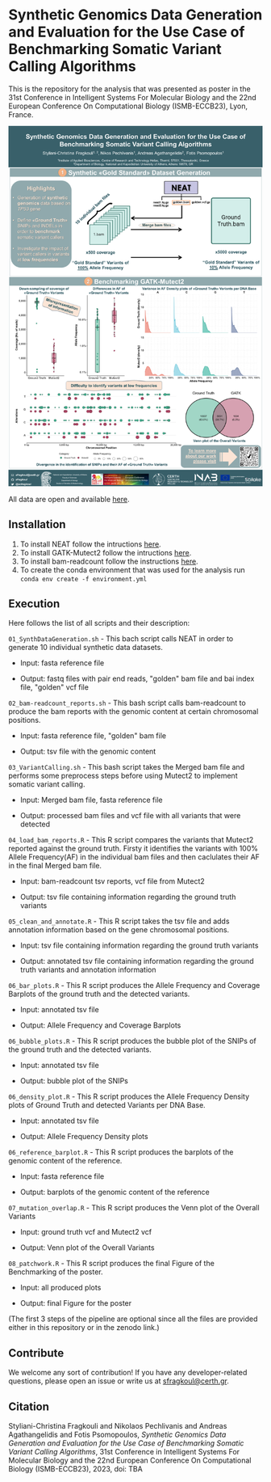 # Synthetic Genomics Data Generation and Evaluation for the Use Case of Benchmarking Somatic Variant Calling Algorithms


This is the repository for the analysis that was presented as poster in the 31st Conference in Intelligent Systems For Molecular Biology and the 22nd European Conference On Computational Biology (ISΜB-ECCB23), Lyon, France.

<img src="/poster%20files/ISMBECCB2023_1226_Fragkouli_poster.png" alt="ISΜB-ECCB23 Poster" width="600"/>

All data are open and available [here](https://zenodo.org/record/8095898).



## Installation
1. To install NEAT follow the intructions [here](https://github.com/ncsa/NEAT/blob/master/README.md#installation).
2. To install GATK-Mutect2 follow the intructions [here](https://gatk.broadinstitute.org/hc/en-us/articles/360036194592-Getting-started-with-GATK4).
3. To install bam-readcount follow the instructions [here](https://github.com/genome/bam-readcount/tree/master#installation).
4. To create the conda environment that was used for the analysis run `conda env create -f environment.yml`


## Execution
Here follows the list of all scripts and their description:

`01_SynthDataGeneration.sh` - This bach script calls NEAT in order to generate 10 individual synthetic data datasets.

- Input: fasta reference file
							 
- Output: fastq files with pair end reads, "golden" bam file and bai index file, "golden" vcf file

`02_bam-readcount_reports.sh` - This bash script calls bam-readcount to produce the bam reports with the genomic content at certain chromosomal positions.

- Input: fasta reference file, "golden" bam file
							 
- Output: tsv file with the genomic content

`03_VariantCalling.sh` - This bash script takes the Merged bam file and performs some preprocess steps before using Mutect2 to implement somatic variant calling.

- Input: Merged bam file, fasta reference file
							 
- Output: processed bam files and vcf file with all variants that were detected

`04_load_bam_reports.R` - This R script compares the variants that Mutect2 reported against the ground truth. Firsty it identifies the variants with 100% Allele Frequency(AF) in the individual bam files and then caclulates their AF in the final Merged bam file.

- Input:  bam-readcount tsv reports, vcf file from Mutect2
							 
- Output: tsv file containing information regarding the ground truth variants

`05_clean_and_annotate.R` - This R script takes the tsv file and adds annotation information based on the gene chromosomal positions.

- Input:  tsv file containing information regarding the ground truth variants
							 
- Output: annotated tsv file containing information regarding the ground truth variants and annotation information

`06_bar_plots.R` - This R script produces the Allele Frequency and Coverage Barplots of the ground truth and the detected variants.

- Input: annotated tsv file
							 
- Output: Allele Frequency and Coverage Barplots

`06_bubble_plots.R` - This R script produces the bubble plot of the SNIPs of the ground truth and the detected variants.

- Input:  annotated tsv file
							 
- Output: bubble plot of the SNIPs

`06_density_plot.R` - This R script produces the Allele Frequency Density plots of Ground Truth and detected Variants per DNA Base.

- Input:  annotated tsv file
							 
- Output: Allele Frequency Density plots

`06_reference_barplot.R` - This R script produces the barplots of the genomic content of the reference.

- Input:  fasta reference file
							 
- Output: barplots of the genomic content of the reference

`07_mutation_overlap.R` - This R script produces the Venn plot of the Overall Variants

- Input:  ground truth vcf and Mutect2 vcf
							 
- Output: Venn plot of the Overall Variants


`08_patchwork.R` - This R script produces the final Figure of the Benchmarking of the poster.

- Input:  all produced plots
							 
- Output: final Figure for the poster


(The first 3 steps of the pipeline are optional since all the files are provided either in this repository or in the zenodo link.)


## Contribute

We welcome any sort of contribution!
If you have any developer-related questions, please open an issue or write us at sfragkoul@certh.gr.


## Citation
Styliani-Christina Fragkouli and Nikolaos Pechlivanis and Andreas Agathangelidis and Fotis Psomopoulos, *Synthetic Genomics Data Generation and Evaluation for the Use Case of Benchmarking Somatic Variant Calling Algorithms*, 31st Conference in Intelligent Systems For Molecular Biology and the 22nd European Conference On Computational Biology (ISΜB-ECCB23), 2023, doi: TBA

